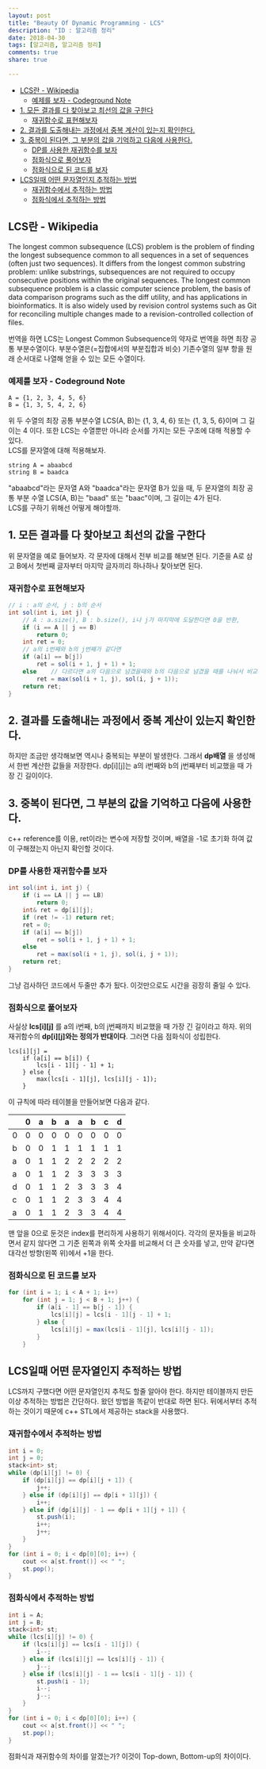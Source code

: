 ```yaml
---
layout: post
title: "Beauty Of Dynamic Programming - LCS"
description: "ID : 알고리즘 정리"
date: 2018-04-30
tags: [알고리즘, 알고리즘 정리]
comments: true
share: true

---
```



<!-- @import "[TOC]" {cmd="toc" depthFrom=1 depthTo=6 orderedList=false} -->
<!-- code_chunk_output -->

* [LCS란 - Wikipedia](#lcs란-wikipedia)
	* [예제를 보자 - Codeground Note](#예제를-보자-codeground-note)
* [1. 모든 결과를 다 찾아보고 최선의 값을 구한다](#1-모든-결과를-다-찾아보고-최선의-값을-구한다)
	* [재귀함수로 표현해보자](#재귀함수로-표현해보자)
* [2. 결과를 도출해내는 과정에서 중복 계산이 있는지 확인한다.](#2-결과를-도출해내는-과정에서-중복-계산이-있는지-확인한다)
* [3. 중복이 된다면, 그 부분의 값을 기억하고 다음에 사용한다.](#3-중복이-된다면-그-부분의-값을-기억하고-다음에-사용한다)
	* [DP를 사용한 재귀함수를 보자](#dp를-사용한-재귀함수를-보자)
	* [점화식으로 풀어보자](#점화식으로-풀어보자)
	* [점화식으로 된 코드를 보자](#점화식으로-된-코드를-보자)
* [LCS일때 어떤 문자열인지 추적하는 방법](#lcs일때-어떤-문자열인지-추적하는-방법)
	* [재귀함수에서 추적하는 방법](#재귀함수에서-추적하는-방법)
	* [점화식에서 추적하는 방법](#점화식에서-추적하는-방법)

<!-- /code_chunk_output -->


## LCS란 - Wikipedia
The longest common subsequence (LCS) problem is the problem of finding the longest subsequence common to all sequences in a set of sequences (often just two sequences). It differs from the longest common substring problem: unlike substrings, subsequences are not required to occupy consecutive positions within the original sequences. The longest common subsequence problem is a classic computer science problem, the basis of data comparison programs such as the diff utility, and has applications in bioinformatics. It is also widely used by revision control systems such as Git for reconciling multiple changes made to a revision-controlled collection of files.  

번역을 하면 LCS는 Longest Common Subsequence의 약자로 번역을 하면 최장 공통 부분수열이다. 부분수열은(=집합에서의 부분집합과 비슷) 기존수열의 일부 항을 원래 순서대로 나열해 얻을 수 있는 모든 수열이다.

### 예제를 보자 - Codeground Note

	A = {1, 2, 3, 4, 5, 6}
	B = {1, 3, 5, 4, 2, 6}

위 두 수열의 최장 공통 부분수열 LCS(A, B)는 {1, 3, 4, 6} 또는 {1, 3, 5, 6}이며 그 길이는 4 이다. 또한 LCS는 수열뿐만 아니라 순서를 가지는 모든 구조에 대해 적용할 수 있다.  
LCS를 문자열에 대해 적용해보자.

	string A = abaabcd
	string B = baadca

 "abaabcd"라는 문자열 A와 "baadca"라는 문자열 B가 있을 때, 두 문자열의 최장 공통 부분 수열 LCS(A, B)는 "baad" 또는 "baac"이며, 그 길이는 4가 된다.  
 LCS를 구하기 위해선 어떻게 해야할까.
## 1. 모든 결과를 다 찾아보고 최선의 값을 구한다
위 문자열을 예로 들어보자. 각 문자에 대해서 전부 비교를 해보면 된다. 기준을 A로 삼고 B에서 첫번째 글자부터 마지막 글자끼리 하나하나 찾아보면 된다.
### 재귀함수로 표현해보자
```java
// i : a의 순서, j : b의 순서
int sol(int i, int j) {
	// A : a.size(), B : b.size(), i나 j가 마지막에 도달한다면 0을 반환,
	if (i == A || j == B)
		return 0;
	int ret = 0;
	// a의 i번째와 b의 j번째가 같다면
	if (a[i] == b[j])
		ret = sol(i + 1, j + 1) + 1;
	else	// 다르다면 a의 다음으로 넘겼을때와 b의 다음으로 넘겼을 때를 나눠서 비교한다.
		ret = max(sol(i + 1, j), sol(i, j + 1));
	return ret;
}
```
## 2. 결과를 도출해내는 과정에서 중복 계산이 있는지 확인한다.
하지만 조금만 생각해보면 역시나 중복되는 부분이 발생한다. 그래서 **dp배열** 을 생성해서 한번 계산한 값들을 저장한다. dp[i][j]는 a의 i번째와 b의 j번째부터 비교했을 때 가장 긴 길이이다.
## 3. 중복이 된다면, 그 부분의 값을 기억하고 다음에 사용한다.
c++ reference를 이용, ret이라는 변수에 저장할 것이며, 배열을 -1로 초기화 하여 값이 구해졌는지 아닌지 확인할 것이다.
### DP를 사용한 재귀함수를 보자
```java
int sol(int i, int j) {
	if (i == LA || j == LB)
		return 0;
	int& ret = dp[i][j];
	if (ret != -1) return ret;
	ret = 0;
	if (a[i] == b[j])
		ret = sol(i + 1, j + 1) + 1;
	else
		ret = max(sol(i + 1, j), sol(i, j + 1));
	return ret;
}
```
그냥 검사하던 코드에서 두줄만 추가 됬다. 이것만으로도 시간을 굉장히 줄일 수 있다.
### 점화식으로 풀어보자
사실상 **lcs[i][j]** 를 a의 i번째, b의 j번째까지 비교했을 때 가장 긴 길이라고 하자. 위의 재귀함수의 **dp[i][j]와는 정의가 반대이다**. 그러면 다음 점화식이 성립한다.

	lcs[i][j] =
		if (a[i] == b[i]) {
			lcs[i - 1][j - 1] + 1;
		} else {
			max(lcs[i - 1][j], lcs[i][j - 1]);
		}

이 규칙에 따라 테이블을 만들어보면 다음과 같다.

|   | 0 | a | b | a | a | b | c | d |
|---|---|---|---|---|---|---|---|---|
| 0 | 0 | 0 | 0 | 0 | 0 | 0 | 0 | 0 |
| b | 0 | 0 | 1 | 1 | 1 | 1 | 1 | 1 |
| a | 0 | 1 | 1 | 2 | 2 | 2 | 2 | 2 |
| a | 0 | 1 | 1 | 2 | 3 | 3 | 3 | 3 |
| d | 0 | 1 | 1 | 2 | 3 | 3 | 3 | 4 |
| c | 0 | 1 | 1 | 2 | 3 | 3 | 4 | 4 |
| a | 0 | 1 | 1 | 2 | 3 | 3 | 4 | 4 |

맨 앞을 0으로 둔것은 index를 편리하게 사용하기 위해서이다. 각각의 문자들을 비교하면서 같지 않다면 그 기준 왼쪽과 위쪽 숫자를 비교해서 더 큰 숫자를 넣고, 만약 같다면 대각선 방향(왼쪽 위)에서 +1을 한다.

### 점화식으로 된 코드를 보자
```java
for (int i = 1; i < A + 1; i++)
	for (int j = 1; j < B + 1; j++) {
		if (a[i - 1] == b[j - 1]) {
			lcs[i][j] = lcs[i - 1][j - 1] + 1;
		} else {
			lcs[i][j] = max(lcs[i - 1][j], lcs[i][j - 1]);
		}
	}
```

## LCS일때 어떤 문자열인지 추적하는 방법
LCS까지 구했다면 어떤 문자열인지 추적도 할줄 알아야 한다. 하지만 테이블까지 만든 이상 추적하는 방법은 간단하다. 왔던 방법을 똑같이 반대로 하면 된다. 뒤에서부터 추적하는 것이기 때문에 c++ STL에서 제공하는 stack을 사용했다.
### 재귀함수에서 추적하는 방법
```java
int i = 0;
int j = 0;
stack<int> st;
while (dp[i][j] != 0) {
	if (dp[i][j] == dp[i][j + 1]) {
		j++;
	} else if (dp[i][j] == dp[i + 1][j]) {
		i++;
	} else if (dp[i][j] - 1 == dp[i + 1][j + 1]) {
		st.push(i);
		i++;
		j++;
	}
}
for (int i = 0; i < dp[0][0]; i++) {
	cout << a[st.front()] << " ";
	st.pop();
}
```
### 점화식에서 추적하는 방법
```java
int i = A;
int j = B;
stack<int> st;
while (lcs[i][j] != 0) {
	if (lcs[i][j] == lcs[i - 1][j]) {
		i--;
	} else if (lcs[i][j] == lcs[i][j - 1]) {
		j--;
	} else if (lcs[i][j] - 1 == lcs[i - 1][j - 1]) {
		st.push(i - 1);
		i--;
		j--;
	}
}
for (int i = 0; i < dp[0][0]; i++) {
	cout << a[st.front()] << " ";
	st.pop();
}
```
점화식과 재귀함수의 차이를 알겠는가? 이것이 Top-down, Bottom-up의 차이이다.
